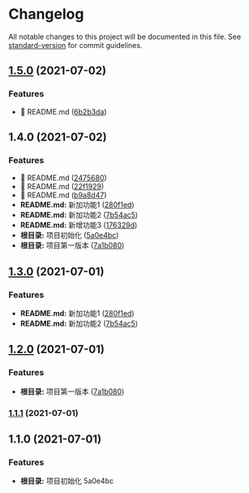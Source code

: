 # Changelog

All notable changes to this project will be documented in this file. See [standard-version](https://github.com/conventional-changelog/standard-version) for commit guidelines.

## [1.5.0](https://github.com/joycolu/git-flow/compare/v1.4.0...v1.5.0) (2021-07-02)


### Features

* 🎸 README.md ([6b2b3da](https://github.com/joycolu/git-flow/commit/6b2b3da70031707cd6d7f7d9b808f6f1727cd2e6))

## 1.4.0 (2021-07-02)


### Features

* 🎸 README.md ([2475680](https://github.com/joycolu/git-flow/commit/2475680fef6eb4673e0b63424776aa133181c98d))
* 🎸 README.md ([22f1929](https://github.com/joycolu/git-flow/commit/22f1929e170863b237fe207978aeac90f2fab99f))
* 🎸 README.md ([b9a8d47](https://github.com/joycolu/git-flow/commit/b9a8d474aa6f0ce3e4d2c715ceb640e0e9b659be))
* **README.md:** 新加功能1 ([280f1ed](https://github.com/joycolu/git-flow/commit/280f1ed54148b03176a412c95c612536f2e9cf48))
* **README.md:** 新加功能2 ([7b54ac5](https://github.com/joycolu/git-flow/commit/7b54ac5467e8bbc87990701fdd05de963be80ae5))
* **README.md:** 新增功能3 ([176329d](https://github.com/joycolu/git-flow/commit/176329d5fb7ceda2fc927f9f91f5603e0159a4ab))
* **根目录:** 项目初始化 ([5a0e4bc](https://github.com/joycolu/git-flow/commit/5a0e4bce5aa44526969e8977ecb134b52acb3e39))
* **根目录:** 项目第一版本 ([7a1b080](https://github.com/joycolu/git-flow/commit/7a1b080e5757fbad88e4f3eef578fb131f5ac94a))

## [1.3.0](https://github.com/joycolu/git-flow/compare/v1.2.0...v1.3.0) (2021-07-01)


### Features

* **README.md:** 新加功能1 ([280f1ed](https://github.com/joycolu/git-flow/commit/280f1ed54148b03176a412c95c612536f2e9cf48))
* **README.md:** 新加功能2 ([7b54ac5](https://github.com/joycolu/git-flow/commit/7b54ac5467e8bbc87990701fdd05de963be80ae5))

## [1.2.0](https://github.com/joycolu/git-flow/compare/v1.1.1...v1.2.0) (2021-07-01)


### Features

* **根目录:** 项目第一版本 ([7a1b080](https://github.com/joycolu/git-flow/commit/7a1b080e5757fbad88e4f3eef578fb131f5ac94a))

### [1.1.1](https://github.com/joycolu/git-flow/compare/v1.1.0...v1.1.1) (2021-07-01)

## 1.1.0 (2021-07-01)


### Features

* **根目录:** 项目初始化 5a0e4bc
